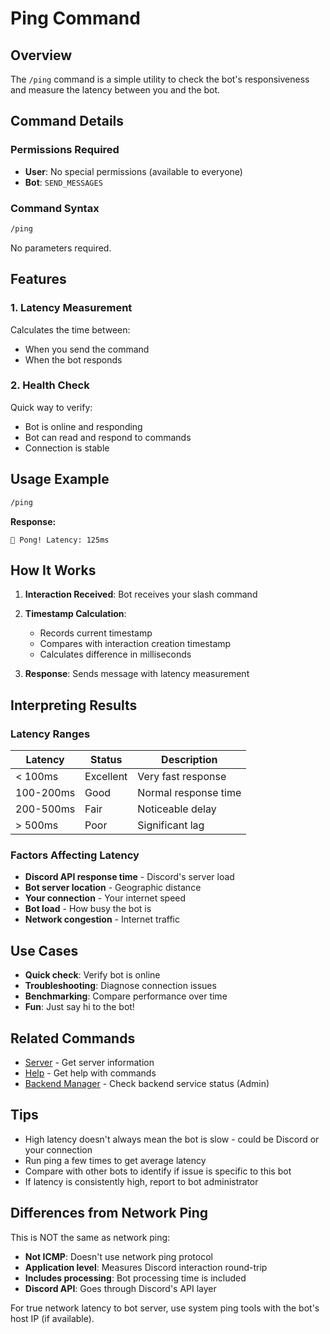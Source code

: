 # Ping Command

## Overview

The `/ping` command is a simple utility to check the bot's responsiveness and measure the latency between you and the bot.

## Command Details

### Permissions Required

* **User**: No special permissions (available to everyone)
* **Bot**: `SEND_MESSAGES`

### Command Syntax

```bash
/ping
```

No parameters required.

## Features

### 1. **Latency Measurement**

Calculates the time between:

* When you send the command
* When the bot responds

### 2. **Health Check**

Quick way to verify:

* Bot is online and responding
* Bot can read and respond to commands
* Connection is stable

## Usage Example

```bash
/ping
```

**Response:**

```text
🏓 Pong! Latency: 125ms
```

## How It Works

1. **Interaction Received**: Bot receives your slash command

2. **Timestamp Calculation**:
   * Records current timestamp
   * Compares with interaction creation timestamp
   * Calculates difference in milliseconds

3. **Response**: Sends message with latency measurement

## Interpreting Results

### Latency Ranges

| Latency | Status | Description |
|---------|--------|-------------|
| < 100ms | Excellent | Very fast response |
| 100-200ms | Good | Normal response time |
| 200-500ms | Fair | Noticeable delay |
| > 500ms | Poor | Significant lag |

### Factors Affecting Latency

* **Discord API response time** - Discord's server load
* **Bot server location** - Geographic distance
* **Your connection** - Your internet speed
* **Bot load** - How busy the bot is
* **Network congestion** - Internet traffic

## Use Cases

* **Quick check**: Verify bot is online
* **Troubleshooting**: Diagnose connection issues
* **Benchmarking**: Compare performance over time
* **Fun**: Just say hi to the bot!

## Related Commands

* [Server](server.md) - Get server information
* [Help](help.md) - Get help with commands
* [Backend Manager](backend-manager.md) - Check backend service status (Admin)

## Tips

* High latency doesn't always mean the bot is slow - could be Discord or your connection
* Run ping a few times to get average latency
* Compare with other bots to identify if issue is specific to this bot
* If latency is consistently high, report to bot administrator

## Differences from Network Ping

This is NOT the same as network ping:

* **Not ICMP**: Doesn't use network ping protocol
* **Application level**: Measures Discord interaction round-trip
* **Includes processing**: Bot processing time is included
* **Discord API**: Goes through Discord's API layer

For true network latency to bot server, use system ping tools with the bot's host IP (if available).
